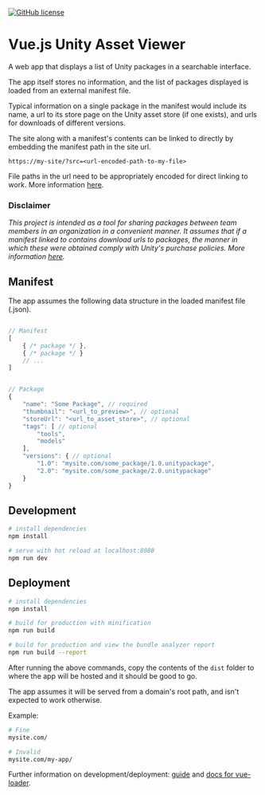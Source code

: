 [![GitHub license](https://img.shields.io/badge/license-MIT-blue.svg)](https://raw.githubusercontent.com/Smidgens/vuejs-unity-asset-viewer/master/LICENSE)

# Vue.js Unity Asset Viewer

A web app that displays a list of Unity packages in a searchable interface.

The app itself stores no information, and the list of packages displayed is loaded from an external manifest file.

Typical information on a single package in the manifest would include its name, a url to its store page on the Unity asset store (if one exists), and urls for downloads of different versions.

The site along with a manifest's contents can be linked to directly by embedding the manifest path in the site url.

`https://my-site/?src=<url-encoded-path-to-my-file>`

File paths in the url need to be appropriately encoded for direct linking to work. More information [here](https://www.url-encode-decode.com/). 

### Disclaimer

*This project is intended as a tool for sharing packages between team members in an organization in a convenient manner. It assumes that if a manifest linked to contains download urls to packages, the manner in which these were obtained comply with Unity's purchase policies. More information [here](https://support.unity3d.com/hc/en-us/sections/360003854472-Asset-Store-Customers-).*

## Manifest

The app assumes the following data structure in the loaded manifest file (.json).

``` javascript

// Manifest
[
	{ /* package */ },
	{ /* package */ }
	// ...
]


// Package
{
	"name": "Some Package", // required
	"thumbnail": "<url_to_preview>", // optional
	"storeUrl": "<url_to_asset_store>", // optional
	"tags": [ // optional
		"tools",
		"models"
	],
	"versions": { // optional
		"1.0": "mysite.com/some_package/1.0.unitypackage",
		"2.0": "mysite.com/some_package/2.0.unitypackage"
	}
}

```

## Development

``` bash
# install dependencies
npm install

# serve with hot reload at localhost:8080
npm run dev
```

## Deployment


``` bash
# install dependencies
npm install

# build for production with minification
npm run build

# build for production and view the bundle analyzer report
npm run build --report
```
After running the above commands, copy the contents of the `dist` folder to where the app will be hosted and it should be good to go.

The app assumes it will be served from a domain's root path, and isn't expected to work otherwise.

Example: 

``` bash
# Fine
mysite.com/

# Invalid
mysite.com/my-app/
```

Further information on development/deployment: [guide](http://vuejs-templates.github.io/webpack/) and [docs for vue-loader](http://vuejs.github.io/vue-loader).
